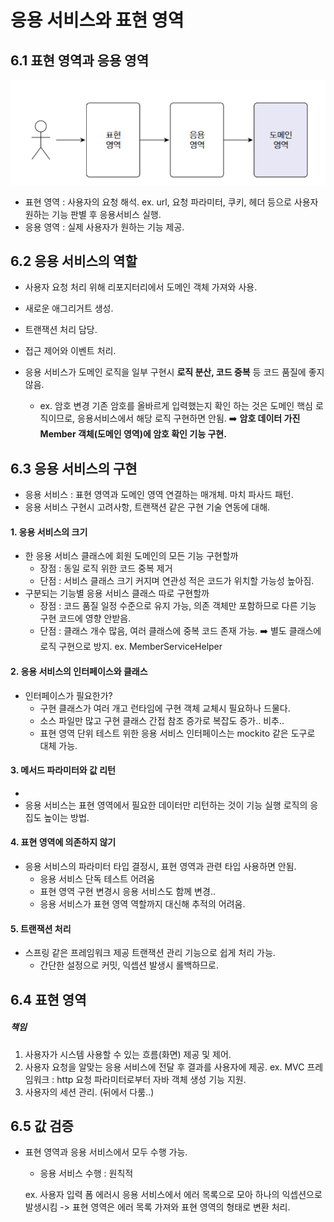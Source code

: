 # 응용 서비스와 표현 영역

## 6.1 표현 영역과 응용 영역
![](https://github.com/rigyeonghong/FunDDD/blob/main/rigyeong/CH6/Pasted%20image%2020240301155415.png)

* 표현 영역 : 사용자의 요청 해석. ex. url, 요청 파라미터, 쿠키, 헤더 등으로 사용자 원하는 기능 판별 후 응용서비스 실행.
* 응용 영역 : 실제 사용자가 원하는 기능 제공.

## 6.2 응용 서비스의 역할

* 사용자 요청 처리 위해 리포지터리에서 도메인 객체 가져와 사용.
* 새로운 애그리거트 생성.
* 트랜잭션 처리 담당.
* 접근 제어와 이벤트 처리.

* 응용 서비스가 도메인 로직을 일부 구현시 **로직 분산, 코드 중복** 등 코드 품질에 좋지 않음.
	* ex. 암호 변경
		기존 암호를 올바르게 입력했는지 확인 하는 것은 도메인 핵심 로직이므로, 응용서비스에서 해당 로직 구현하면 안됨.
		➡️ **암호 데이터 가진 Member 객체(도메인 영역)에 암호 확인 기능 구현.**

## 6.3 응용 서비스의 구현

* 응용 서비스 : 표현 영역과 도메인 영역 연결하는 매개체. 마치 파사드 패턴.
* 응용 서비스 구현시 고려사항, 트랜잭션 같은 구현 기술 연동에 대해.

#### 1. 응용 서비스의 크기
* 한 응용 서비스 클래스에 회원 도메인의 모든 기능 구현할까
	* 장점 : 동일 로직 위한 코드 중복 제거 
	* 단점 : 서비스 클래스 크기 커지며 연관성 적은 코드가 위치할 가능성 높아짐.
* 구분되는 기능별 응용 서비스 클래스 따로 구현할까
	* 장점 :  코드 품질 일정 수준으로 유지 가능, 의존 객체만 포함하므로 다른 기능 구현 코드에 영향 안받음.
	* 단점 : 클래스 개수 많음, 여러 클래스에 중복 코드 존재 가능.
		➡️ 별도 클래스에 로직 구현으로 방지. ex. MemberServiceHelper
		
#### 2. 응용 서비스의 인터페이스와 클래스
* 인터페이스가 필요한가?
	* 구현 클래스가 여러 개고 런타임에 구현 객체 교체시 필요하나 드물다.
	* 소스 파일만 많고 구현 클래스 간접 참조 증가로 복잡도 증가.. 비추..
	* 표현 영역 단위 테스트 위한 응용 서비스 인터페이스는 mockito 같은 도구로 대체 가능.

#### 3. 메서드 파라미터와 값 리턴
* 
* 응용 서비스는 표현 영역에서 필요한 데이터만 리턴하는 것이 기능 실행 로직의 응집도 높이는 방법.

#### 4. 표현 영역에 의존하지 않기
* 응용 서비스의 파라미터 타입 결정시, 표현 영역과 관련 타입 사용하면 안됨.
	* 응용 서비스 단독 테스트 어려움
	* 표현 영역 구현 변경시 응용 서비스도 함께 변경..
	* 응용 서비스가 표현 영역 역할까지 대신해 추적의 어려움.

#### 5. 트랜잭션 처리
* 스프링 같은 프레임워크 제공 트랜잭션 관리 기능으로 쉽게 처리 가능.
	* 간단한 설정으로 커밋, 익셉션 발생시 롤백하므로.


## 6.4 표현 영역

##### 책임
1. 사용자가 시스템 사용할 수 있는 흐름(화면) 제공 및 제어.
2. 사용자 요청을 알맞는 응용 서비스에 전달 후 결과를 사용자에 제공.
	ex. MVC 프레임워크 : http 요청 파라미터로부터 자바 객체 생성 기능 지원.
3. 사용자의 세션 관리.
	(뒤에서 다룸..)

## 6.5 값 검증

* 표현 영역과 응용 서비스에서 모두 수행 가능.
	* 응용 서비스 수행 : 원칙적

	ex. 사용자 입력 폼 에러시
		응용 서비스에서 에러 목록으로 모아 하나의 익셉션으로 발생시킴
		-> 표현 영역은 에러 목록 가져와 표현 영역의 형태로 변환 처리.
